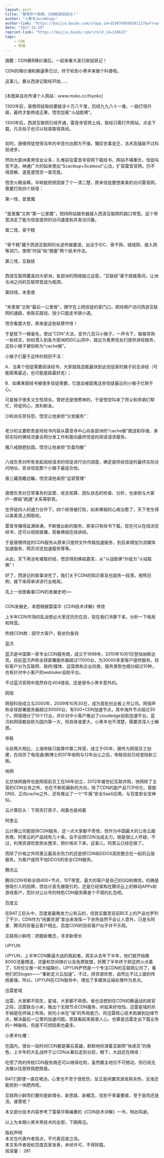 ```yaml
---
layout: post
title: "整死你个妖精，CDN西游捉妖记！"
author: "小黑羊JoinWings"
author-link: "https://baijia.baidu.com/u?app_id=1536769936581127&wfr=pc&fr=new_dtl"
date: "2017-12-29"
reprint-link: "https://baijia.baidu.com/s?old_id=126615"
tags:
    - CDN
    - 转载
---
```

<section class="news-content">
<div class="abstract">
摘要：CDN撕B降价潮后，一起来看大圣归来捉妖记！
</div>
<p class="text">CDN的降价潮和撕逼季已过，终于轮到小黑羊来做个科普啦。</p>
<p class="text">这事儿，要从西游记取经开始……</p>
<p class="image"><img data-original="{{ "/img/post-img/42166d224f4a20a48f6762cb96529822720ed045.jpg"|prepend:baseurl }}" ></p><p class="text">[本图来自肖传湛个人网站：www.moko.cc/hiyoko]</p>
<p class="text">1300年前，唐僧师徒取经要跋涉十万八千里，历经九九八十一难，一路打怪升级，最终才能修成正果，悟空加冕“斗战胜佛”。</p>
<p class="text">1300年后，西游互联网已经开通，雷音寺官网上线，取经只需打开网站，点击下载，凡夫俗子也可以轻易取得真经。</p>
<p class="image"><img data-original="{{ "/img/post-img/a50f4bfbfbedab6487e912ccf136afc379311e26.jpg"|prepend:baseurl }}" ></p><p class="text">初时，唐僧师徒觉得当年的辛苦付出颇为不值，慨叹世事变迁，法术高强敌不过科技进步。</p>
<p class="text">然四大部洲善男信女众多，扎堆前往雷音寺官网下载经书，网站不堪重负，信徒叫苦不迭，神通广大的如来使出“Scacleup+Scaleout”心法，扩容雷音官网，仍不得其解，遂差遣悟空一查究竟。</p>
<p class="text">悟空火眼金睛，半晌就把原因查了个一清二楚，原来信徒要想美美的访问雷音网，需要打败四个妖怪：</p>
<p class="text">第一怪，首里魔</p>
<p class="image"><img data-original="{{ "/img/post-img/b64543a98226cffc91a2e1bebf014a90f603ea36.jpg"|prepend:baseurl }}" ></p><p class="text">“首里魔”又称“第一公里魔”，把持网站服务器接入西游互联网的路口带宽，这个带宽决定了能为信徒提供的访问速度和并发访问量。</p>
<p class="text">第二怪，骨干精</p>
<p class="image"><img data-original="{{ "/img/post-img/b3b7d0a20cf431adca541d354d36acaf2edd9833.jpg"|prepend:baseurl }}" ></p><p class="text">“骨干精”藏于西游互联网的长途传输要道，出没于IDC、骨干网、城域网、接入网等洞穴，使用“时延”和“拥塞”两个妖术作法。</p>
<p class="text">第三怪，互联妖</p>
<p class="image"><img data-original="{{ "/img/post-img/267f9e2f07082838b7f28218be99a9014c08f13b.jpg"|prepend:baseurl }}" ></p><p class="text">西游互联网覆盖四大部洲，各部洲的网络独立运营，“互联妖”善于挑拨离间，让洲与洲之间的互联带宽成为瓶颈。</p>
<p class="text">第四怪，末里兽</p>
<p class="image"><img data-original="{{ "/img/post-img/0bd162d9f2d3572ca4b9c5d08c13632762d0c367.jpg"|prepend:baseurl }}"></p><p class="text">“末里兽”又称“最后一公里兽”，蹲守在上网信徒的家门口，把持用户访问西游互联网的通路，收取买路钱，钱少只能走羊肠小道。</p>
<p class="text">悟空看罢大怒，原来是这些妖孽作怪！</p>
<p class="text">于是拔下一根毫毛，使出“CDN”大法，变作几百只小猴子，一声令下，每猴背熟一些经文，纷纷潜入到各大部洲的IDC山洞中，就近为善男信女们提供讲经服务，这些小猴子被俗称为“cache猴”。</p>
<p class="text">小猴子们基于这样的规则干活：</p>
<p class="text">A．当某个信徒需要阅读经书，大家就挑选能最快到达信徒家的猴子前去讲经（可能距离最近，也可能是路最好走）；</p>
<p class="text">B．如果某部经书被很多信徒需要，它就会被距离这些信徒最近的小猴子烂熟于心。</p>
<p class="text">可是猴子很多又生性顽劣，管好还是很费神的，于是悟空叫来了师父和师弟们帮忙，师徒同心，其利断金。</p>
<p class="text">沙和尚任劳任怨，悟空让他承担“分发服务”：</p>
<p class="image"><img data-original="{{ "/img/post-img/0df3d7ca7bcb0a4620c7d5356d63f6246a60afd1.jpg"|prepend:baseurl }}"></p><p class="text">老沙的主要职责是将经书内容从雷音寺中心向各部洲的“cache猴”推送和存储，承担实际的佛经流量全网分发工作和面向最终信徒的阅读请求服务。</p>
<p class="text">猪八戒肠肥肚圆，悟空让他承担“负载均衡”</p>
<p class="image"><img data-original="{{ "/img/post-img/738b4710b912c8fc946aafc1fa039245d6882124.jpg"|prepend:baseurl }}"></p><p class="text">八戒负责对所有发起阅经请求的信徒进行访问调度，确定提供给信徒的最终实际访问地址，告诉信徒那个小猴子最适合他。</p>
<p class="text">唐三藏高瞻远瞩，悟空请他承担“运营管理”</p>
<p class="image"><img data-original="{{ "/img/post-img/d62a6059252dd42ac87858a7053b5bb5c9eab84d.jpg"|prepend:baseurl }}"></p><p class="text">唐僧负责对日常事务的监管、收支核算、团队状态的检查、分析，也承担与大客户--佛祖“疏通”关系等职责。</p>
<p class="text">在师徒四人的通力合作下，四个妖怪被打败，如来佛祖的心病治愈了，天下苍生得以美美滴上网取经。</p>
<p class="text">雷音寺赚得盆满钵满，不断推出新的服务，原来只有经书下载，现在可以在线浏览经书，还可以视频直播，观看佛祖在线讲经。</p>
<p class="text">于是唐僧师徒的CDN服务从原来只提供文件传输加速服务，到后来增加为流媒体加速服务、网页浏览加速服务等等。</p>
<p class="text">从此，天下再没有难取的经，悟空得到佛祖嘉奖，从“斗战胜佛”升级为“斗站胜佛”！</p>
<p class="text">好了，西游记的故事讲完了，我们关于CDN的知识普及也就告一段落，按照旧例，接下来简单讲讲行业格局。</p>
<p class="text">先上一张图看看CDN的发展史吧&gt;&gt;</p>
<p class="image"><img data-original="{{ "/img/post-img/ae51f3deb48f8c54b5529c233c292df5e0fe7f3c.jpg"|prepend:baseurl }}"></p><p class="text">CDN发展史，本图根据雷葆华《CDN技术详解》修改</p>
<p class="text">上半年CDN市场的乱战想必大家还历历在目，现在我们冷静下来，分析一下格局和阵营。</p>
<p class="text">传统CDN商：固守大客户，稳坐钓鱼钩</p>
<p class="text">蓝汛</p>
<p class="text">蓝汛是中国第一家专业CDN服务商，成立于1998年，2010年10月1日登陆纳斯达克。目前蓝汛声称全球部署服务器超过17000台，为30000多家客户提供服务。目标客户分为互联网、政府/媒体、运营商和企业四类，服务类型也细分超过10种，也有针对中小客户的webluker自助平台。</p>
<p class="text">不过蓝汛官网中竟然存在404错误，还是很令小黑羊意外的。</p>
<p class="text">网宿</p>
<p class="text">网宿科技成立与2000年，2009年10月30日，成为首批创业板上市公司。网宿声称全球部署服务器超过30000台，有500+CDN加速节点，其中海外节点超过30个。网宿细分了10个行业，并针对中小客户推出了cloudedge自助加速平台。蓝汛和网宿都自称为国内第一大，但具体谁更大，小黑羊也不清楚，需要资深人士解惑。</p>
<p class="text">帝联</p>
<p class="text">与前两大相比，上海帝联只能算作第二阵营，成立于05年，据传为网宿员工创建，在经历了电信通/鹏博士的07年收购与12年出让之后，帝联目前已经登陆新三板。</p>
<p class="text">快网</p>
<p class="text">北京快网据传也是网宿前员工在06年创立，2012年被世纪互联并购，快网除了主营的CDN业务之外，也在不断拓展新的方向，除了CDN的副产品TCP优化、智能DNS、正向cache之外，还有推出了一个“牛盾”安全SaaS应用，与百度安全宝神似。</p>
<p class="text">云计算巨头：下雨天打孩子，闲着也是闲着</p>
<p class="text">阿里云</p>
<p class="text">云计算公司能提供CDN服务，这一点大家都不奇怪，但作为中国最大的公有云服务商，阿里云的产品线有几十条，会不会把CDN当成主力，倒是很让人怀疑，不过，利用资源优势把水搅浑，把价格杀下来，这事儿，阿里云已经在做了。</p>
<p class="text">而除了价格之外阿里云最具杀伤力的还是把CDN和DDOS高防整合在一起的云层服务，为客户提供不怕DDOS的安全CDN服务。</p>
<p class="text">腾讯云</p>
<p class="text">腾讯CDN号称全球400+节点，10T带宽，最大的客户是自己的QQ和微信，的确是很吸引人的招牌，但估计首先被吸引的，还是已经架构在腾讯云上的移动APPs和游戏客户，而针对公众号的特色CDN服务算是个不错的礼包吧。</p>
<p class="text">百度云</p>
<p class="text">在BAT三巨头中，百度是最晚发力公有云的，但其实截至目前BCE上的产品也罗列了不少，CDN作为“闲置资源”拿出来发挥一下余热自然不会让人意外，只是与阿里、腾讯的存量云客户相比，百度CDN的目标客户似乎并不乐观。</p>
<p class="text">互联网小鲜肉：把握新概念，寻求新增长</p>
<p class="text">UPYUN</p>
<p class="text">UPYUN，上半年CDN撕逼大战的挑起者。其实从去年下半年，他们就开始推800G流量赠送、流量和空间降价以及免费联盟，折腾了半年终于把这把火点着了，5月份又推一轮大幅降价，UPYUN俨然是一个专注CDN的互联网公司了，看他们的Slogan——“重新定义云加速”。不过，拼资源优势，自然比不过上面的传统豪强，所以，UPYUN在CDN服务中，增加了多媒体云端处理作为卖点。</p>
<p class="text">迅雷星域</p>
<p class="text">迅雷，大家都不陌生，星域，大家都不熟悉。谁也没想到在CDN的撕逼战的收官之际，迅雷联合小米，推出个无限节点CDN服务，听起来好怕怕。迅雷星域的杀手锏是在终端上布局，依托小米在“端”的布局能力，将迅雷核心技术拓展到边缘节点，解决最后一公里的加速问题。思路看起来振奋人心，也算是迅雷走出下载业务的一种破局，但是不可控因素也最多。</p>
<p class="text">小黑羊吐槽：</p>
<p class="text">在国内，很长一段时间CDN都是幕后英雄，默默地扮演着互联网"快递员"的角色，上半年的大乱战终于让CDN从幕后走到台前，眼下，大战还在继续：</p>
<p class="text">吃惯了肉的传统CDN服务商还可以继续吃肉，虽然霸主地位不可撼动，但已经无法像以往那样挑肥拣瘦。</p>
<p class="text">BAT们即使一直在喝汤，心里也不至于很悲伤，反正是闲置资源发挥余热，没准还能抢到一块肥肉呢。</p>
<p class="text">互联网小鲜肉们要的是新增长、新思路、新概念，找到干爹最要紧，至于是肉还是汤，谁管呢？</p>
<p class="text">本文部分技术内容参考了雷葆华等编著的《CDN技术详解》一书，特此鸣谢。</p>
<p class="text">以上为本期小黑羊黑技术的全部，下期再见。</p>
<p class="text"></p>

<div class="rights">
<div class="rights-title">版权声明</div>
<div class="instructions">
本文仅代表作者观点，不代表百度立场。<br>本文系作者授权百度百家发表，未经许可，不得转载。</div>
</div>
<div class="read-like">
<div class="read">阅读量：<span class="read-amount">
281
</span>
</div>
</div>
</section>